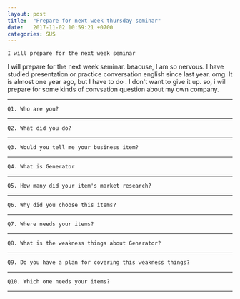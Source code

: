 ```yaml
---
layout: post
title:  "Prepare for next week thursday seminar"
date:   2017-11-02 10:59:21 +0700
categories: SUS
---
```

`I will prepare for the next week seminar`

I will prepare for the next week seminar. beacuse, I am so nervous.
I have studied presentation or practice conversation english since last year.
omg. It is almost one year ago, but I have to do . I don't want to give it up.
so, i will prepare for some kinds of convsation question about my own company.

---
`Q1. Who are you?`

---
`Q2. What did you do?`

---
`Q3. Would you tell me your business item?`

---
`Q4. What is Generator`

---
`Q5. How many did your item's market research? `

---
`Q6. Why did you choose this items?`

---
`Q7. Where needs your items?`

---
`Q8. What is the weakness things about Generator?`

---
`Q9. Do you have a plan for covering this weakness things?`

---
`Q10. Which one needs your items? `



---
